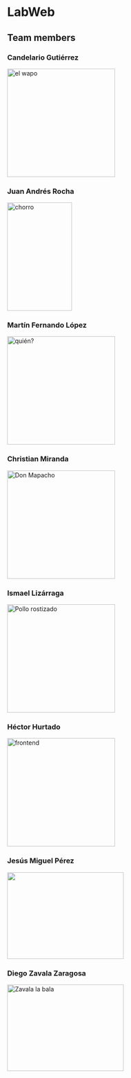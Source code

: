 # LabWeb
## Team members

### Candelario Gutiérrez
<img src="https://scontent.fntr4-1.fna.fbcdn.net/v/t1.0-9/22366473_1650225998331262_8515819700528015646_n.jpg?_nc_cat=0&oh=4fb1aabc399d0b6e4c9df463235808a8&oe=5B55A145" alt="el wapo" width="250" height="250">

### Juan Andrés Rocha
<img src="https://scontent.fntr4-1.fna.fbcdn.net/v/t1.0-9/31120777_10156577974197150_5997475156560183296_n.jpg?_nc_cat=0&oh=32e32294f8252d351b208a5c322a0b80&oe=5B969514" alt="chorro" width="150" height="250">

### Martín Fernando López
<img src="https://pbs.twimg.com/profile_images/975975338256642048/PJVA5ypi_400x400.jpg" alt="quién?" width="250" height="250">

### Christian Miranda
<img src="https://scontent.fntr4-1.fna.fbcdn.net/v/t1.0-9/19554955_1966672550024818_5463324365041823469_n.jpg?_nc_cat=0&oh=34448f9e034783e2cea8fd043bb63e9f&oe=5B54CC43" alt="Don Mapacho" width="250" height="250">

### Ismael Lizárraga
<img src="https://scontent.fntr4-1.fna.fbcdn.net/v/t1.0-9/19905442_10213716051595353_7305316358370779564_n.jpg?_nc_cat=0&oh=6a6c1f7a26567f2866ae06bce4a1b4f6&oe=5B8D75C8" alt="Pollo rostizado" width="250" height="250">

### Héctor Hurtado
<img src="https://scontent.fntr4-1.fna.fbcdn.net/v/t1.0-9/19059398_10213045954328235_6505897116673179514_n.jpg?_nc_cat=0&oh=83a95998224385eaf6f82d831a163f4c&oe=5B58EB40" alt="frontend" width="250" height="250">

### Jesús Miguel Pérez
<img src="https://scontent.fntr4-1.fna.fbcdn.net/v/t31.0-8/19621277_10213592035179781_5701562360084023107_o.jpg?_nc_cat=0&oh=eeb3625b3d4f35a55d70ff697d80908b&oe=5B99F5A8" alt="" width="270" height="200">

### Diego Zavala Zaragosa
<img src="https://scontent.fntr4-1.fna.fbcdn.net/v/t31.0-8/12973170_1047057245351184_8702659713050231828_o.jpg?_nc_cat=0&oh=eba67838fa71e692b17ffc1d4f74372d&oe=5B51BF33" alt="Zavala la bala" width="270" height="200">
